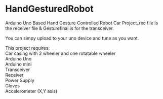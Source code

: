 # HandGesturedRobot
Arduino Uno Based Hand Gesture Controlled Robot Car
Project_rec file is the receiver file & 
Gesturefinal is for the transceiver.

You can simpy upload to your uno device and tune as you want.

This project requires:
<br>Car casing with 2 wheeler and one rotatable wheeler
<br>Arduino Uno
<br>Arduino mini
<br>Transceiver
<br>Receiver
<br>Power Supply
<br>Gloves
<br>Accelerometer (X,Y axis)
